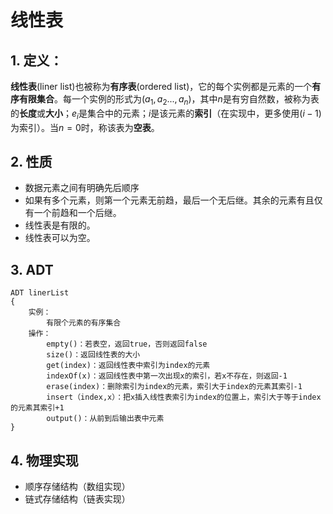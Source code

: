 # 线性表
## 1. 定义：
**线性表**(liner list)也被称为**有序表**(ordered list)，它的每个实例都是元素的一个**有序有限集合**。每一个实例的形式为$(a_1,a_2...,a_n)$，其中$n$是有穷自然数，被称为表的**长度**或**大小**；$e_i$是集合中的元素；$i$是该元素的**索引**（在实现中，更多使用$(i-1)$为索引）。当$n=0$时，称该表为**空表**。

## 2. 性质
* 数据元素之间有明确先后顺序
* 如果有多个元素，则第一个元素无前趋，最后一个无后继。其余的元素有且仅有一个前趋和一个后继。
* 线性表是有限的。
* 线性表可以为空。

## 3. ADT
    ADT linerList
    {
        实例：
            有限个元素的有序集合
        操作：
            empty()：若表空，返回true，否则返回false
            size()：返回线性表的大小
            get(index)：返回线性表中索引为index的元素
            indexOf(x)：返回线性表中第一次出现x的索引，若x不存在，则返回-1
            erase(index)：删除索引为index的元素，索引大于index的元素其索引-1
            insert（index,x）：把x插入线性表索引为index的位置上，索引大于等于index的元素其索引+1
            output()：从前到后输出表中元素
    }

## 4. 物理实现
* 顺序存储结构（数组实现）
* 链式存储结构（链表实现）